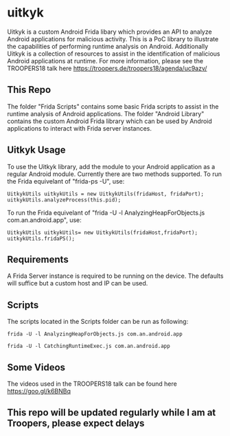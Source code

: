 # uitkyk
Uitkyk is a custom Android Frida libary which provides an API to analyze Android applications for malicious activity. This is a PoC library to illustrate the capabilities of performing runtime analysis on Android. Additionally Uitkyk is a collection of resources to assist in the identification of malicious Android applications at runtime. For more information, please see the TROOPERS18 talk here https://troopers.de/troopers18/agenda/uc9azv/

## This Repo
The folder "Frida Scripts" contains some basic Frida scripts to assist in the runtime analysis of Android applications.
The folder "Android Library" contains the custom Android Frida library which can be used by Android applications to interact with Frida server instances.

## Uitkyk Usage
To use the Uitkyk library, add the module to your Android application as a regular Android module. Currently there are two methods supported. To run the Frida equivelant of "frida-ps -U", use:

```
UitkykUtils uitkykUtils = new UitkykUtils(fridaHost, fridaPort);
uitkykUtils.analyzeProcess(this.pid);
```

To run the Frida equivelant of "frida -U -l AnalyzingHeapForObjects.js com.an.android.app", use:
```
UitkykUtils uitkykUtils= new UitkykUtils(fridaHost,fridaPort);
uitkykUtils.fridaPS();
```

## Requirements
A Frida Server instance is required to be running on the device. The defaults will suffice but a custom host and IP can be used.

## Scripts
The scripts located in the Scripts folder can be run as following:

```
frida -U -l AnalyzingHeapForObjects.js com.an.android.app
```

```
frida -U -l CatchingRuntimeExec.js com.an.android.app
```

## Some Videos
The videos used in the TROOPERS18 talk can be found here https://goo.gl/k6BNBq

## This repo will be updated regularly while I am at Troopers, please expect delays
